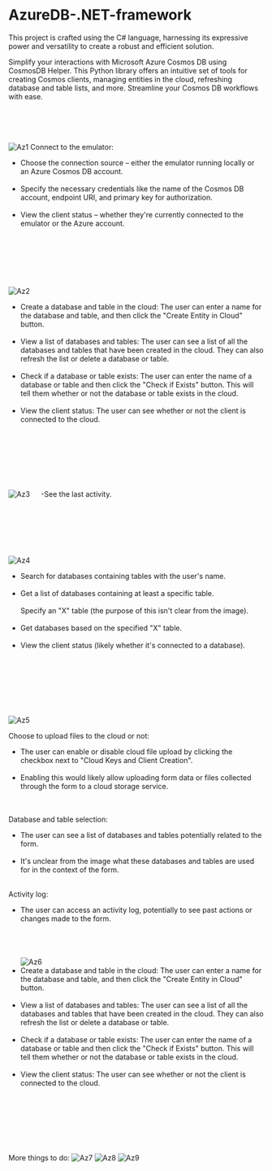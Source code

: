 # AzureDB-.NET-framework
This project is crafted using the C# language, harnessing its expressive power and versatility to create a robust and efficient solution.

Simplify your interactions with Microsoft Azure Cosmos DB using CosmosDB Helper. This Python library offers an intuitive set of tools for creating Cosmos clients, managing entities in the cloud, refreshing database and table lists, and more. Streamline your Cosmos DB workflows with ease.
<br><br><br><br><br>

![Az1](https://github.com/xMeliiodaS/AzureDB-.NET-framework/assets/127980746/8ebf9dcb-f5d1-43e4-b3b1-b32d00a09f5d)
Connect to the emulator:<br>
- Choose the connection source – either the emulator running locally or an Azure Cosmos DB account.<br><br>
- Specify the necessary credentials like the name of the Cosmos DB account, endpoint URI, and primary key for authorization.<br><br>
- View the client status – whether they're currently connected to the emulator or the Azure account.<br><br>
<br><br><br><br><br>



  
![Az2](https://github.com/xMeliiodaS/AzureDB-.NET-framework/assets/127980746/ecd998fb-1167-44ed-a506-df03e54acf71)
- Create a database and table in the cloud: The user can enter a name for the database and table, and then click the "Create Entity in Cloud" button.<br><br>
- View a list of databases and tables: The user can see a list of all the databases and tables that have been created in the cloud. They can also refresh the list or delete a database or table.<br><br>
- Check if a database or table exists: The user can enter the name of a database or table and then click the "Check if Exists" button. This will tell them whether or not the database or table exists in the cloud.<br><br>
- View the client status: The user can see whether or not the client is connected to the cloud.<br><br>

<br><br><br><br><br>



![Az3](https://github.com/xMeliiodaS/AzureDB-.NET-framework/assets/127980746/f820bfe8-79f3-455c-ad41-cc249e444ebc)
&emsp;  -See the last activity.<br>

<br><br><br><br><br>

![Az4](https://github.com/xMeliiodaS/AzureDB-.NET-framework/assets/127980746/07234cf4-6fed-4de5-bcc7-32ab986b5208)

- Search for databases containing tables with the user's name.<br><br>
- Get a list of databases containing at least a specific table.<br><br>
Specify an "X" table (the purpose of this isn't clear from the image).<br><br>
- Get databases based on the specified "X" table.<br><br>
- View the client status (likely whether it's connected to a database).<br><br>
  
<br><br><br><br><br>


![Az5](https://github.com/xMeliiodaS/AzureDB-.NET-framework/assets/127980746/7a5cbb60-a249-4c30-a5f0-8121772e4aa4)


Choose to upload files to the cloud or not:<br>

- The user can enable or disable cloud file upload by clicking the checkbox next to "Cloud Keys and Client Creation".<br><br>
- Enabling this would likely allow uploading form data or files collected through the form to a cloud storage service.<br><br><br>

Database and table selection:<br>

- The user can see a list of databases and tables potentially related to the form.<br><br>
- It's unclear from the image what these databases and tables are used for in the context of the form.<br><br>

Activity log:<br>

- The user can access an activity log, potentially to see past actions or changes made to the form.
<br><br><br><br><br>
![Az6](https://github.com/xMeliiodaS/AzureDB-.NET-framework/assets/127980746/a36bab80-7c1d-4077-a40a-41b0f702f633)
- Create a database and table in the cloud: The user can enter a name for the database and table, and then click the "Create Entity in Cloud" button.<br><br>
- View a list of databases and tables: The user can see a list of all the databases and tables that have been created in the cloud. They can also refresh the list or delete a database or table.<br><br>
- Check if a database or table exists: The user can enter the name of a database or table and then click the "Check if Exists" button. This will tell them whether or not the database or table exists in the cloud.<br><br>
- View the client status: The user can see whether or not the client is connected to the cloud.<br><br>

<br><br><br><br><br>

More things to do:
![Az7](https://github.com/xMeliiodaS/AzureDB-.NET-framework/assets/127980746/e0ad874f-f878-4511-a042-9ca1afde5d19)
![Az8](https://github.com/xMeliiodaS/AzureDB-.NET-framework/assets/127980746/803f0673-2d2e-42fc-9398-9ce5bf2dc5e5)
![Az9](https://github.com/xMeliiodaS/AzureDB-.NET-framework/assets/127980746/6d4eac8f-c6b8-4938-b062-e477be044d20)

